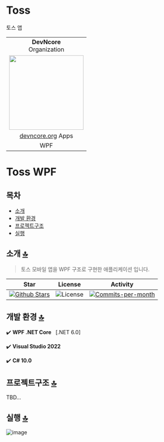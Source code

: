 # Toss
토스 앱
<table>
  <tr>
      <td align="center">
        <b>DevNcore</b><br/>Organization
      </td>
  </tr>
  <tr>
      <td>
          <a href="https://devncore.org">
            <img src="https://user-images.githubusercontent.com/52397976/166920568-b4327d2d-7bbc-499a-99a5-ad8ef49869f5.png" width="200"/>
          </a>
      </td>
  </tr>
  <tr>
      <td align="center">
        <a href="https://devncore.org">devncore.org</a> Apps
      </td>
  </tr>
  <tr>
      <td align="center">
        WPF
      </td>
  </tr>
</table>

# Toss WPF

## 목차
- [소개](#소개)
- [개발 환경](#개발-환경)
- [프로젝트구조](#프로젝트구조)
- [실행](#실행)


## 소개  [🔝](#목차)
>토스 모바일 앱을 WPF 구조로 구현한 애플리케이션 입니다. 

| Star | License | Activity |
|:----:|:-------:|:--------:|
| <a href="https://github.com/devncore/toss/stargazers"><img src="https://img.shields.io/github/stars/devncore/toss" alt="Github Stars"></a> | <img src="https://img.shields.io/github/license/devncore/toss" alt="License"> | <a href="https://github.com/devncore/toss/pulse"><img src="https://img.shields.io/github/commit-activity/m/devncore/toss" alt="Commits-per-month"></a> |


## 개발 환경 [🔝](#목차)
✔️ **WPF .NET Core** &nbsp; [.NET 6.0]

✔️ **Visual Studio 2022**  

✔️ **C# 10.0**  

## 프로젝트구조 [🔝](#목차)
TBD...

## 실행 [🔝](#목차)
![image](https://user-images.githubusercontent.com/76234292/166662477-016c0677-2e54-49d3-bda5-92e71e3f2547.png)

